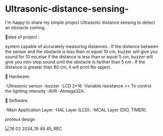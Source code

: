 # Ultrasonic-distance-sensing-

I'm happy to share my simple project Ultrasonic distance sensing to detect an obstacle coming .

🔘idea of project :

system capable of accurately measuring distances . If the distance between the sensor and the obstacle is less than or equel 10 cm, buzzer will give you sound for 10 ms,else if the distance is less than or equel 5 cm, buzzer will give you non-stop sound until the obstacle is farther than 5 cm . If the distance is greater than 80 cm, it will print No opject.

🔘 Hardware:

-Ultrasonic sensor
-buzzer
-LCD 2*16
-Variable resistance << To control the lighting intensity
-AVR 
-Atmega32A .

🔘 Software:

-Main Application Layer
-HAL Layer (LCD).
-MCAL Layer (DIO, TIMER).

proteus design

![18 02 2024_19 49 45_REC](https://github.com/gehadahmed23/Ultrasonic-distance-sensing-/assets/123056355/974fb26f-e3f5-4a72-bd38-4f8148b3f819)

